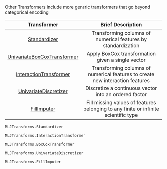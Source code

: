 Other Transformers include more generic transformers that go beyond categorical encoding

| Transformer | Brief Description | 
|:----------:|:----------:|
| [Standardizer](@ref) | Transforming columns of numerical features by standardization | 
| [UnivariateBoxCoxTransformer](@ref) | Apply BoxCox transformation given a single vector | 
| [InteractionTransformer](@ref) | Transforming columns of numerical features to create new interaction features |
| [UnivariateDiscretizer](@ref) | Discretize a continuous vector into an ordered factor | 
| [FillImputer](@ref) | Fill missing values of features belonging to any finite or infinite scientific type | 

```@docs
MLJTransforms.Standardizer
```

```@docs
MLJTransforms.InteractionTransformer
```

```@docs
MLJTransforms.BoxCoxTransformer
```

```@docs
MLJTransforms.UnivariateDiscretizer
```

```@docs
MLJTransforms.FillImputer
```
